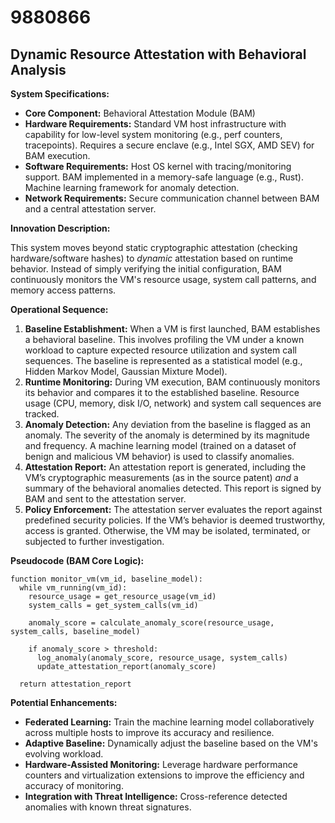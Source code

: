 # 9880866

## Dynamic Resource Attestation with Behavioral Analysis

**System Specifications:**

*   **Core Component:** Behavioral Attestation Module (BAM)
*   **Hardware Requirements:** Standard VM host infrastructure with capability for low-level system monitoring (e.g., perf counters, tracepoints). Requires a secure enclave (e.g., Intel SGX, AMD SEV) for BAM execution.
*   **Software Requirements:** Host OS kernel with tracing/monitoring support. BAM implemented in a memory-safe language (e.g., Rust). Machine learning framework for anomaly detection.
*   **Network Requirements:** Secure communication channel between BAM and a central attestation server.

**Innovation Description:**

This system moves beyond static cryptographic attestation (checking hardware/software hashes) to *dynamic* attestation based on runtime behavior.  Instead of simply verifying the initial configuration, BAM continuously monitors the VM's resource usage, system call patterns, and memory access patterns.  

**Operational Sequence:**

1.  **Baseline Establishment:** When a VM is first launched, BAM establishes a behavioral baseline. This involves profiling the VM under a known workload to capture expected resource utilization and system call sequences.  The baseline is represented as a statistical model (e.g., Hidden Markov Model, Gaussian Mixture Model).
2.  **Runtime Monitoring:** During VM execution, BAM continuously monitors its behavior and compares it to the established baseline. Resource usage (CPU, memory, disk I/O, network) and system call sequences are tracked.
3.  **Anomaly Detection:** Any deviation from the baseline is flagged as an anomaly. The severity of the anomaly is determined by its magnitude and frequency.  A machine learning model (trained on a dataset of benign and malicious VM behavior) is used to classify anomalies.
4.  **Attestation Report:**  An attestation report is generated, including the VM’s cryptographic measurements (as in the source patent) *and* a summary of the behavioral anomalies detected. This report is signed by BAM and sent to the attestation server.
5.  **Policy Enforcement:** The attestation server evaluates the report against predefined security policies.  If the VM’s behavior is deemed trustworthy, access is granted. Otherwise, the VM may be isolated, terminated, or subjected to further investigation.

**Pseudocode (BAM Core Logic):**

```
function monitor_vm(vm_id, baseline_model):
  while vm_running(vm_id):
    resource_usage = get_resource_usage(vm_id)
    system_calls = get_system_calls(vm_id)

    anomaly_score = calculate_anomaly_score(resource_usage, system_calls, baseline_model)

    if anomaly_score > threshold:
      log_anomaly(anomaly_score, resource_usage, system_calls)
      update_attestation_report(anomaly_score)

  return attestation_report
```

**Potential Enhancements:**

*   **Federated Learning:**  Train the machine learning model collaboratively across multiple hosts to improve its accuracy and resilience.
*   **Adaptive Baseline:** Dynamically adjust the baseline based on the VM's evolving workload.
*   **Hardware-Assisted Monitoring:** Leverage hardware performance counters and virtualization extensions to improve the efficiency and accuracy of monitoring.
*   **Integration with Threat Intelligence:** Cross-reference detected anomalies with known threat signatures.
